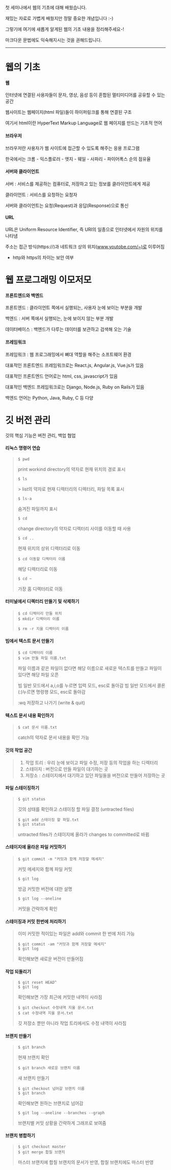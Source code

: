 첫 세미나에서 웹의 기초에 대해 배웠습니다.

재밌는 자료로 가볍게 배웠지만 정말 중요한 개념입니다 :-)

그렇기에 여기에 새롭게 알게된 웹의 기초 내용을 정리해주세요-!

마크다운 문법에도 익숙해지시는 것을 권해드립니다.

---------------------------------------------


웹의 기초
==========
#### 웹 
인터넷에 연결된 사용자들이 문자, 영상, 음성 등이 혼합된 멀티미디어를 공유할 수 있는 공간

웹사이트는 웹페이지(html 파일)들이 하이퍼링크를 통해 연결된 구조

여기서 html이란 HyperText Markup Language로 웹 페이지를 만드는 기초적 언어

#### 브라우저
브라우저란 사용자가 웹 사이트에 접근할 수 있도록 해주는 응용 프로그램

한국에서는 크롬 - 익스플로러 - 엣지 - 웨일 - 사파리 - 파이어폭스 순의 점유율

#### 서버와 클라이언트
서버 : 서비스를 제공하는 컴퓨터로, 저장하고 있는 정보를 클라이언트에게 제공

클라이언트 : 서비스를 요청하는 요청자

서버와 클라이언트는 요청(Request)과 응답(Response)으로 통신

#### URL
URL은 Uniform Resource Identifier, 즉 URI의 일종으로 인터넷에서 자원의 위치를 나타냄

주소는 접근 방식(https://)과 네트워크 상의 위치(www.youtobe.com/~)로 이루어짐

+ http와 https의 차이는 보안 여부

웹 프로그래밍 이모저모 
====================

#### 프론트엔드와 백엔드
프론트엔드 : 클라이언트 쪽에서 실행되는, 사용자 눈에 보이는 부분을 개발

백엔드 : 서버 쪽에서 실행되는, 눈에 보이지 않는 부분 개발

데이터베이스 : 백엔드가 다루는 데이터를 보관하고 검색해 오는 기술

#### 프레임워크
프레임워크 : 웹 프로그래밍에서 뼈대 역할을 해주는 소프트웨어 환경

대표적인 프론트엔드 프레임워크로는 React.js, Angular.js, Vue.js가 있음

대표적인 프론트엔드 언어로는 html, css, javascript가 있음

대표적인 백엔드 프레임워크로는 Django, Node.js, Ruby on Rails가 있음

백엔드 언어는 Python, Java, Ruby, C 등 다양

깃 버전 관리
=============

깃의 핵심 기능은 버전 관리, 백업 협업

 #### 리눅스 명령어 연습
> <pre><code>$ pwd</code></pre>
> print workind directory의 약자로 현재 위치의 경로 표시 
> <pre><code>$ ls</code></pre> > list의 약자로 현재 디렉터리의 디렉터리, 파일 목록 표시
> 
> <pre><code>$ ls-a</code></pre>
> 숨겨진 파일까지 표시
>
> <pre><code>$ cd</code></pre>
> change directory의 약자로 디렉터리 사이를 이동할 때 사용
>
> <pre><code>$ cd ..</code></pre>
>현재 위치의 상위 디렉터리로 이동
>
> <pre><code>$ cd 이동할 디렉터리 이름</code></pre>
> 해당 디렉터리로 이동
>
> <pre><code>$ cd ~</code></pre>
>가장 홈 디렉터리로 이동

#### 터미널에서 디렉터리 만들기 및 삭제하기
><pre><code>$ cd 디렉터리 만들 위치
>$ mkdir 디렉터리 이름</code></pre>
><pre><code>$ rm -r 지울 디렉터리 이름</code></pre>

#### 빔에서 텍스트 문서 만들기
><pre><code>$ cd 디렉터리 이름
>$ vim 만들 파일 이름.txt</code></pre>
>파일 이름과 같은 파일이 없다면 해당 이름으로 새로운 텍스트를 만들고 파일이 있다면 해당 파일 오픈
>
>빔 일반 모드에서 a,i,o를 누르면 입력 모드, esc로 돌아감
>빔 일반 모드에서 콜론(:)누르면 명령행 모드, esc로 돌아감
>
>:wq 저장하고 나가기 (write & quit)

#### 텍스트 문서 내용 확인하기
><pre><code>$ cat 문서 이름.txt</code></pre>
>catch의 약자로 문서 내용을 확인 가능

#### 깃의 작업 공간
> 1. 작업 트리 : 우리 눈에 보이고 파일 수정, 저장 등의 작업을 하는 디렉터리
> 2. 스테이지 : 버전으로 만들 파일이 대기하는 곳
> 3. 저장소 : 스테이지에서 대기하고 있던 파일들을 버전으로 만들어 저장하는 곳

#### 파일 스테이징하기
><pre><code>$ git status</code></pre>
>깃의 상태를 확인하고 스테이징 할 파일 결정 (untracted files)
>
><pre><code>$ git add 스테이징 할 파일.txt
>$ git status</code></pre>
>untracted files가 스테이지에 올라가 changes to committed로 바뀜

#### 스테이지에 올라온 파일 커밋하기
><pre><code>$ git commit -m "커밋과 함께 저장할 메세지"</code></pre>
>커밋 메세지와 함께 파일 커밋
>
><pre><code>$ git log</code></pre>
>방금 커밋한 버전에 대한 설명
>
><pre><code>$ git log --oneline</code></pre>
>커밋을 간략하게 확인

#### 스테이징과 커밋 한번에 처리하기
>이미 커밋한 적이있는 파일은 add와 commit 한 번에 처리 가능
><pre><code>$ git commit -am "커밋과 함께 저장할 메세지"
>$ git log</code></pre>
>확인해보면 새로운 버전이 만들어짐

#### 작업 되돌리기
><pre><code>$ git reset HEAD^
>$ git log</code></pre>
>확인해보면 가장 최근에 커밋한 내역이 사라짐
>
><pre><code>$ git checkout 수정내역 지울 문서.txt
>$ cat 수정내역 지울 문서.txt</code></pre>
>깃 저장소 뿐만 아니라 작업 트리에서도 수정 내역이 사라짐

#### 브랜치 만들기
><pre><code>$ git branch </code></pre>
>현재 브랜치 확인
>
><pre><code>$ git branch 새로운 브랜치 이름</code></pre>
>새 브랜치 만들기
>
><pre><code>$ git checkout 넘어갈 브랜치 이름
>$ git branch</code></pre>
>확인해보면 원하는 브랜치로 넘어감
>
><pre><code>$ git log --oneline --branches --graph</code></pre>
>브랜치별 커밋 상황을 간략하게 그래프로 보여줌

#### 브랜치 병합하기
><pre><code>$ git checkout master
>$ git merge 합칠 브랜치</code></pre>
>마스터 브랜치에 합칠 브랜치의 문서가 반영, 합칠 브랜치에도 마스터 반영
